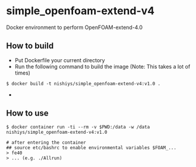 # simple_openfoam-extend-v4
Docker environment to perform OpenFOAM-extend-4.0

## How to build
- Put Dockerfile your current directory
- Run the following command to build the image (Note: This takes a lot of times)

```
$ docker build -t nishiys/simple_openfoam-extend-v4:v1.0 .
```
- 
## How to use

```shell
$ docker container run -ti --rm -v $PWD:/data -w /data nishiys/simple_openfoam-extend-v4:v1.0

# after entering the container
## source etc/bashrc to enable environmental variables $FOAM_...  
> fe40 
> ... (e.g. ./Allrun)
```
